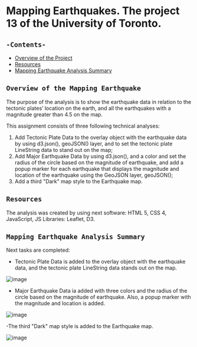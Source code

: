 # Mapping Earthquakes. The project 13 of the University of Toronto.

## `-Contents-`	
	
- [Overview of the Project](#Overview-of-the-Mapping-Earthquake)
- [Resources](#resources)	
- [Mapping Earthquake Analysis Summary](#Mapping-Earthquake-Analysis-Summary)	

## `Overview of the Mapping Earthquake`	
	
The purpose of the analysis is to show the earthquake data in relation to the tectonic plates’ location on the earth, and all the earthquakes with a magnitude greater than 4.5 on the map.

This assignment consists of three following technical analyses:
  1. Add Tectonic Plate Data to the overlay object with the earthquake data by using d3.json(), geoJSON() layer, and to set the tectonic plate LineString data to stand out on the map;
  2. Add Major Earthquake Data by using d3.json(), and a color and set the radius of the circle based on the magnitude of earthquake, and add a popup marker for each earthquake that displays the magnitude and location of the earthquake using the GeoJSON layer, geoJSON();
  3. Add a third "Dark" map style to the Earthquake map.
## `Resources`	
The analysis was created by using next software: HTML 5, CSS 4, JavaScript, JS Libraries: Leaflet, D3.
## `Mapping Earthquake Analysis Summary`	

Next tasks are completed: 
  - Tectonic Plate Data is added to the overlay object with the earthquake data, and the tectonic plate LineString data stands out on the map.

![image](https://user-images.githubusercontent.com/68247343/134769240-86dd4119-203b-43df-9186-b2d2503557ad.png)

  - Major Earthquake Data ia added with three colors and the radius of the circle based on the magnitude of earthquake. Also, a popup marker with the magnitude and location is added.

![image](https://user-images.githubusercontent.com/68247343/134769254-1ff6989c-1f44-41d0-8116-715709d16859.png)

-The third "Dark" map style is added to the Earthquake map.

![image](https://user-images.githubusercontent.com/68247343/134769263-57c5019f-4e39-4fe1-b012-1ea53bdf895e.png)
